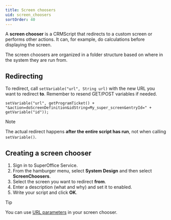 ```yaml
---
title: Screen choosers
uid: screen_choosers
sortOrder: 40
---
```


A **screen chooser** is a CRMScript that redirects to a custom screen or performs other actions. It can, for example, do calculations before displaying the screen.

The screen choosers are organized in a folder structure based on where in the system they are run from.

## Redirecting

To redirect, call `setVariable("url", String url)` with the new URL you want to redirect **to**. Remember to resend GET/POST variables if needed.

```crmscript
setVariable("url", getProgramTicket() + "&action=doScreenDefinition&idString=My_super_screen&entryId=" + getVariable("id"));
```

> [!NOTE]
> The actual redirect happens **after the entire script has run**, not when calling `setVariable()`.

## Creating a screen chooser

1. Sign in to SuperOffice Service.
2. From the hamburger menu, select **System Design** and then select **ScreenChoosers**.
3. Select the screen you want to redirect **from**.
4. Enter a description (what and why) and set it to enabled.
5. Write your script and click **OK**.

> [!TIP]
> You can use [URL parameters](@url_parameters) in your screen chooser.
